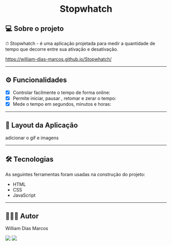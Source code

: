 <h1 align="center"> Stopwhatch </h1>

## 💻 Sobre o projeto

⏱ Stopwhatch - é uma aplicação projetada para medir a quantidade de tempo que decorre entre sua ativação e desativação.

https://william-dias-marcos.github.io/Stopwhatch/

---

## ⚙️ Funcionalidades

- [x] Controlar facilmente o tempo de forma online:
- [x] Permite iniciar, pausar , retomar e zerar o tempo:
- [x] Mede o tempo em segundos, minutos e horas:

---

## 📱 Layout da Aplicação

adicionar o gif e imagens

---

## 🛠 Tecnologias

As seguintes ferramentas foram usadas na construção do projeto:

- HTML
- CSS
- JavaScript

---

## 👨🏼‍💻 Autor

William Dias Marcos

 <a href = "mailto:william.diasmarcos@gmail.com"><img src="https://img.shields.io/badge/-Gmail-%23333?style=for-the-badge&logo=gmail&logoColor=white"        target="_blank"></a>
 <a href="https://www.linkedin.com/in/william-dias-marcos-25981a192" target="_blank"><img src="https://img.shields.io/badge/-LinkedIn-%230077B5?style=for-the-badge&logo=linkedin&logoColor=white" target="_blank"></a> 
